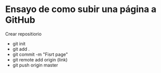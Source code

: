 Ensayo de como subir una página a GitHub
=========================================

Crear repositiorio
- git init 
- git add .
- git commit -m "Fisrt page"
- git remote add origin (link)
- git push origin master 
